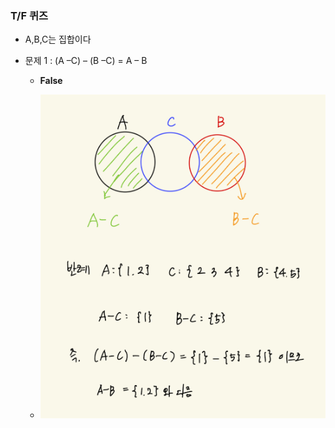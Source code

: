 ### T/F 퀴즈

- A,B,C는 집합이다

- 문제 1 : (A –C) – (B –C) = A – B

    - **False**
 
    - ![System Resources](../../images/Discrete%20Structures%20images/3장퀴즈1-1번.png)
